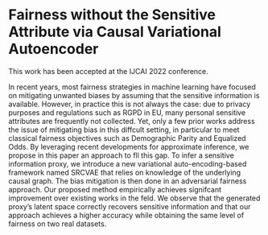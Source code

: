 # Fairness without the Sensitive Attribute via Causal Variational Autoencoder

This work has been accepted at the IJCAI 2022 conference.

In recent years, most fairness strategies in machine learning have focused on mitigating unwanted biases by assuming that the sensitive information is
available. However, in practice this is not always the case: due to privacy purposes and regulations such as RGPD in EU, many personal sensitive attributes are frequently not collected. Yet, only a
few prior works address the issue of mitigating bias in this diffcult setting, in particular to meet classical fairness objectives such as Demographic
Parity and Equalized Odds. By leveraging recent developments for approximate inference, we propose in this paper an approach to fll this gap. To
infer a sensitive information proxy, we introduce a new variational auto-encoding-based framework named SRCVAE that relies on knowledge of the
underlying causal graph. The bias mitigation is then done in an adversarial fairness approach. Our proposed method empirically achieves signifcant improvement over existing works in the feld. We observe that the generated proxy’s latent space correctly recovers sensitive information and that our
approach achieves a higher accuracy while obtaining the same level of fairness on two real datasets.


